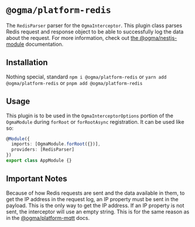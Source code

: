# `@ogma/platform-redis`

The `RedisParser` parser for the `OgmaInterceptor`. This plugin class parses Redis request and response object to be able to successfully log the data about the request. For more information, check out [the @ogma/nestjs-module](../nestjs-module/README.md) documentation.

## Installation

Nothing special, standard `npm i @ogma/platform-redis` or `yarn add @ogma/platform-redis` or `pnpm add @ogma/platform-redis`

## Usage

This plugin is to be used in the `OgmaInterceptorOptions` portion of the `OgmaModule` during `forRoot` or `forRootAsync` registration. It can be used like so:

```ts
@Module({
  imports: [OgmaModule.forRoot({})],
  providers: [RedisParser]
})
export class AppModule {}
```

## Important Notes

Because of how Redis requests are sent and the data available in them, to get the IP address in the request log, an IP property must be sent in the payload. This is the only way to get the IP address. If an IP property is not sent, the interceptor will use an empty string. This is for the same reason as in the [@ogma/platform-mqtt](../platform-mqtt) docs.
